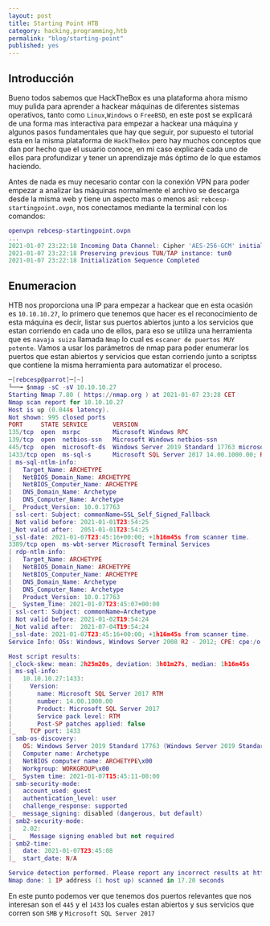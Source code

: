 ```yaml
---
layout: post
title: Starting Point HTB
category: hacking,programming,htb
permalink: "blog/starting-point"
published: yes
---
```


## Introducción

Bueno todos sabemos que HackTheBox es una plataforma ahora mismo muy pulida para aprender a hackear máquinas de diferentes sistemas operativos, tanto como `Linux`,`Windows` o `FreeBSD`, en este post se explicará de una forma mas interactiva para empezar a hackear una máquina y algunos pasos fundamentales que hay que seguir, por supuesto el tutorial esta en la misma plataforma de `HackTheBox` pero hay muchos conceptos que dan por hecho que el usuario conoce, en mi caso explicaré cada uno de ellos para profundizar y tener un aprendizaje más óptimo de lo que estamos haciendo.


Antes de nada es muy necesario contar con la conexión VPN para poder empezar a analizar las máquinas normalmente el archivo se descarga desde la misma web y tiene un aspecto mas o menos asi: `rebcesp-startingpoint.ovpn`, nos conectamos mediante la terminal con los comandos:

```lua
openvpn rebcesp-startingpoint.ovpn
...
2021-01-07 23:22:18 Incoming Data Channel: Cipher 'AES-256-GCM' initialized with 256 bit key
2021-01-07 23:22:18 Preserving previous TUN/TAP instance: tun0
2021-01-07 23:22:18 Initialization Sequence Completed
```


## Enumeracion

HTB nos proporciona una IP para empezar a hackear que en esta ocasión es `10.10.10.27`, lo primero que tenemos que hacer es el reconocimiento de esta máquina es decir, listar sus puertos abiertos junto a los servicios que estan corriendo en cada uno de ellos, para eso se utiliza una herramienta que es `navaja suiza` llamada `Nmap` lo cual es `escaner de puertos MUY potente`. Vamos a usar los parámetros de nmap para poder enumerar los puertos que estan abiertos y servicios que estan corriendo junto a scriptss que contiene la misma herramienta para automatizar el proceso.

```lua
─[rebcesp@parrot]─[~]
└──╼ $nmap -sC -sV 10.10.10.27
Starting Nmap 7.80 ( https://nmap.org ) at 2021-01-07 23:28 CET
Nmap scan report for 10.10.10.27
Host is up (0.044s latency).
Not shown: 995 closed ports
PORT     STATE SERVICE       VERSION
135/tcp  open  msrpc         Microsoft Windows RPC
139/tcp  open  netbios-ssn   Microsoft Windows netbios-ssn
445/tcp  open  microsoft-ds  Windows Server 2019 Standard 17763 microsoft-ds
1433/tcp open  ms-sql-s      Microsoft SQL Server 2017 14.00.1000.00; RTM
| ms-sql-ntlm-info: 
|   Target_Name: ARCHETYPE
|   NetBIOS_Domain_Name: ARCHETYPE
|   NetBIOS_Computer_Name: ARCHETYPE
|   DNS_Domain_Name: Archetype
|   DNS_Computer_Name: Archetype
|_  Product_Version: 10.0.17763
| ssl-cert: Subject: commonName=SSL_Self_Signed_Fallback
| Not valid before: 2021-01-01T23:54:25
|_Not valid after:  2051-01-01T23:54:25
|_ssl-date: 2021-01-07T23:45:16+00:00; +1h16m45s from scanner time.
3389/tcp open  ms-wbt-server Microsoft Terminal Services
| rdp-ntlm-info: 
|   Target_Name: ARCHETYPE
|   NetBIOS_Domain_Name: ARCHETYPE
|   NetBIOS_Computer_Name: ARCHETYPE
|   DNS_Domain_Name: Archetype
|   DNS_Computer_Name: Archetype
|   Product_Version: 10.0.17763
|_  System_Time: 2021-01-07T23:45:07+00:00
| ssl-cert: Subject: commonName=Archetype
| Not valid before: 2021-01-02T19:54:24
|_Not valid after:  2021-07-04T19:54:24
|_ssl-date: 2021-01-07T23:45:16+00:00; +1h16m45s from scanner time.
Service Info: OSs: Windows, Windows Server 2008 R2 - 2012; CPE: cpe:/o:microsoft:windows

Host script results:
|_clock-skew: mean: 2h25m20s, deviation: 3h01m27s, median: 1h16m45s
| ms-sql-info: 
|   10.10.10.27:1433: 
|     Version: 
|       name: Microsoft SQL Server 2017 RTM
|       number: 14.00.1000.00
|       Product: Microsoft SQL Server 2017
|       Service pack level: RTM
|       Post-SP patches applied: false
|_    TCP port: 1433
| smb-os-discovery: 
|   OS: Windows Server 2019 Standard 17763 (Windows Server 2019 Standard 6.3)
|   Computer name: Archetype
|   NetBIOS computer name: ARCHETYPE\x00
|   Workgroup: WORKGROUP\x00
|_  System time: 2021-01-07T15:45:11-08:00
| smb-security-mode: 
|   account_used: guest
|   authentication_level: user
|   challenge_response: supported
|_  message_signing: disabled (dangerous, but default)
| smb2-security-mode: 
|   2.02: 
|_    Message signing enabled but not required
| smb2-time: 
|   date: 2021-01-07T23:45:08
|_  start_date: N/A

Service detection performed. Please report any incorrect results at https://nmap.org/submit/ .
Nmap done: 1 IP address (1 host up) scanned in 17.20 seconds
```
En este punto podemos ver que tenemos dos puertos relevantes que nos interesan son el `445` y el `1433` los cuales estan abiertos y sus servicios que corren son `SMB` y `Microsoft SQL Server 2017`

